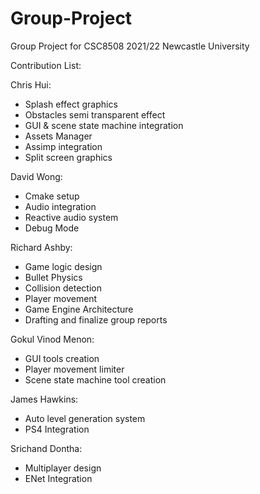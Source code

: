 # Group-Project

Group Project for CSC8508 2021/22 Newcastle University

Contribution List:

Chris Hui:
 - Splash effect graphics
 - Obstacles semi transparent effect
 - GUI & scene state machine integration
 - Assets Manager
 - Assimp integration
 - Split screen graphics

David Wong:
 - Cmake setup
 - Audio integration
 - Reactive audio system
 - Debug Mode

Richard Ashby:
 - Game logic design
 - Bullet Physics
 - Collision detection
 - Player movement
 - Game Engine Architecture
 - Drafting and finalize group reports

Gokul Vinod Menon:
 - GUI tools creation
 - Player movement limiter
 - Scene state machine tool creation

James Hawkins:
 - Auto level generation system
 - PS4 Integration

Srichand Dontha:
 - Multiplayer design
 - ENet Integration
